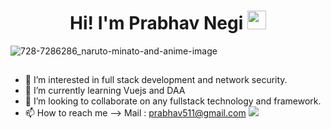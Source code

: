 <h1 align="center"> Hi! I'm Prabhav Negi <img src="https://media.giphy.com/media/hvRJCLFzcasrR4ia7z/giphy.gif" width="30px"></h1>

![728-7286286_naruto-minato-and-anime-image](https://media.giphy.com/media/0Y0ySEj13sU1O1IQ23/giphy.gif)

##

- 👀 I’m interested in full stack development and network security.
- 🌱 I’m currently learning Vuejs and DAA
- 💞️ I’m looking to collaborate on any fullstack technology and framework.
- 📫 How to reach me --> Mail : prabhav511@gmail.com [<img src="https://camo.githubusercontent.com/a493f6833f99fb3c85788d6d9305e6b7a42b838e5ee5d138fd9a8214a7e77472/68747470733a2f2f696d672e736869656c64732e696f2f62616467652f6c696e6b6564696e2d2532333030373742352e7376673f267374796c653d666f722d7468652d6261646765266c6f676f3d6c696e6b6564696e266c6f676f436f6c6f723d7768697465"/>](https://www.linkedin.com/in/prabhav-negi-6b76801ba/)

<!---
prabhavnegi/prabhavnegi is a ✨ special ✨ repository because its `README.md` (this file) appears on your GitHub profile.
You can click the Preview link to take a look at your changes.
--->
